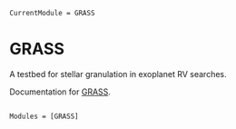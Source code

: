 ```@meta
CurrentModule = GRASS
```

# GRASS

A testbed for stellar granulation in exoplanet RV searches.

Documentation for [GRASS](https://github.com/palumbom/GRASS).

```@index
```

```@autodocs
Modules = [GRASS]
```
